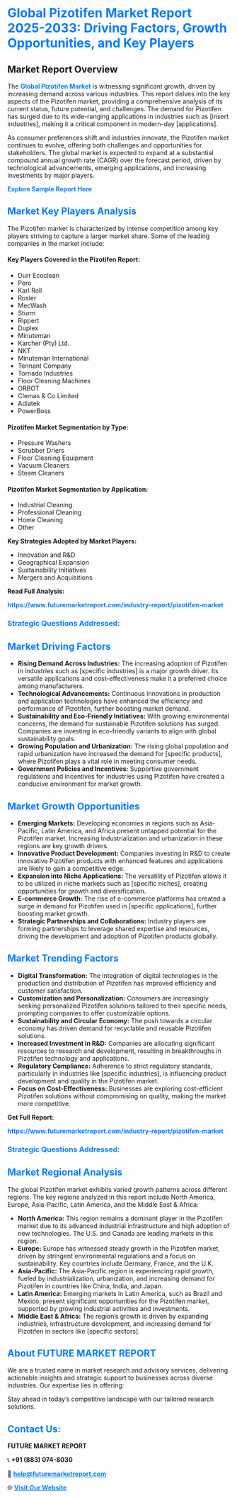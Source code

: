 <h1 style="color: #007BFF;">Global Pizotifen Market Report 2025-2033: Driving Factors, Growth Opportunities, and Key Players</h1>

<section id="overview">
<h2>Market Report Overview</h2>
<p>The <a href="https://www.futuremarketreport.com/industry-report/pizotifen-market" style="color: #007BFF; text-decoration: none;"><strong>Global Pizotifen Market</strong></a> is witnessing significant growth, driven by increasing demand across various industries. This report delves into the key aspects of the Pizotifen market, providing a comprehensive analysis of its current status, future potential, and challenges. The demand for Pizotifen has surged due to its wide-ranging applications in industries such as [insert industries], making it a critical component in modern-day [applications].</p>
<p>As consumer preferences shift and industries innovate, the Pizotifen market continues to evolve, offering both challenges and opportunities for stakeholders. The global market is expected to expand at a substantial compound annual growth rate (CAGR) over the forecast period, driven by technological advancements, emerging applications, and increasing investments by major players.</p>
</section>

<section id="overview">
<p><a href="https://www.futuremarketreport.com/request-sample/reportId=35146" style="color: #007BFF; text-decoration: none;"><strong>Explore Sample Report Here</strong></a></p>
</section>

<section id="key-players">
<h2 style="color: #007BFF;">Market Key Players Analysis</h2>
<p>The Pizotifen market is characterized by intense competition among key players striving to capture a larger market share. Some of the leading companies in the market include:</p>
<h4>Key Players Covered in the Pizotifen Report:</h4>
<ul><li>Durr Ecoclean</li><li>Pero</li><li>Karl Roll</li><li>Rosler</li><li>MecWash</li><li>Sturm</li><li>Rippert</li><li>Duplex</li><li>Minuteman</li><li>Karcher (Pty) Ltd.</li><li>NKT</li><li>Minuteman International</li><li>Tennant Company</li><li>Tornado Industries</li><li>Floor Cleaning Machines</li><li>ORBOT</li><li>Clemas &amp; Co Limited</li><li>Adiatek</li><li>PowerBoss</li></ul>
<h4>Pizotifen Market Segmentation by Type:</h4>
<ul><li>Pressure Washers</li><li>Scrubber Driers</li><li>Floor Cleaning Equipment</li><li>Vacuum Cleaners</li><li>Steam Cleaners</li></ul>

<h4>Pizotifen Market Segmentation by Application:</h4>
<ul><li>Industrial Cleaning</li><li>Professional Cleaning</li><li>Home Cleaning</li><li>Other</li></ul>
<p><strong>Key Strategies Adopted by Market Players:</strong></p>
<ul>
<li>Innovation and R&D</li>
<li>Geographical Expansion</li>
<li>Sustainability Initiatives</li>
<li>Mergers and Acquisitions</li>
</ul>
</section>

<section>
<p><strong>Read Full Analysis: </strong></p><a href="https://www.futuremarketreport.com/industry-report/pizotifen-market" style="color: #007BFF; text-decoration: none;"><strong>https://www.futuremarketreport.com/industry-report/pizotifen-market</strong></a>
<h3 style="color: #007BFF;">Strategic Questions Addressed:</h3>
</section>

<section id="driving-factors">
<h2 style="color: #007BFF;">Market Driving Factors</h2>
<ul>
<li><strong>Rising Demand Across Industries:</strong> The increasing adoption of Pizotifen in industries such as [specific industries] is a major growth driver. Its versatile applications and cost-effectiveness make it a preferred choice among manufacturers.</li>
<li><strong>Technological Advancements:</strong> Continuous innovations in production and application technologies have enhanced the efficiency and performance of Pizotifen, further boosting market demand.</li>
<li><strong>Sustainability and Eco-Friendly Initiatives:</strong> With growing environmental concerns, the demand for sustainable Pizotifen solutions has surged. Companies are investing in eco-friendly variants to align with global sustainability goals.</li>
<li><strong>Growing Population and Urbanization:</strong> The rising global population and rapid urbanization have increased the demand for [specific products], where Pizotifen plays a vital role in meeting consumer needs.</li>
<li><strong>Government Policies and Incentives:</strong> Supportive government regulations and incentives for industries using Pizotifen have created a conducive environment for market growth.</li>
</ul>
</section>

<section id="growth-opportunities">
<h2 style="color: #007BFF;">Market Growth Opportunities</h2>
<ul>
<li><strong>Emerging Markets:</strong> Developing economies in regions such as Asia-Pacific, Latin America, and Africa present untapped potential for the Pizotifen market. Increasing industrialization and urbanization in these regions are key growth drivers.</li>
<li><strong>Innovative Product Development:</strong> Companies investing in R&D to create innovative Pizotifen products with enhanced features and applications are likely to gain a competitive edge.</li>
<li><strong>Expansion into Niche Applications:</strong> The versatility of Pizotifen allows it to be utilized in niche markets such as [specific niches], creating opportunities for growth and diversification.</li>
<li><strong>E-commerce Growth:</strong> The rise of e-commerce platforms has created a surge in demand for Pizotifen used in [specific applications], further boosting market growth.</li>
<li><strong>Strategic Partnerships and Collaborations:</strong> Industry players are forming partnerships to leverage shared expertise and resources, driving the development and adoption of Pizotifen products globally.</li>
</ul>
</section>

<section id="trending-factors">
<h2 style="color: #007BFF;">Market Trending Factors</h2>
<ul>
<li><strong>Digital Transformation:</strong> The integration of digital technologies in the production and distribution of Pizotifen has improved efficiency and customer satisfaction.</li>
<li><strong>Customization and Personalization:</strong> Consumers are increasingly seeking personalized Pizotifen solutions tailored to their specific needs, prompting companies to offer customizable options.</li>
<li><strong>Sustainability and Circular Economy:</strong> The push towards a circular economy has driven demand for recyclable and reusable Pizotifen solutions.</li>
<li><strong>Increased Investment in R&D:</strong> Companies are allocating significant resources to research and development, resulting in breakthroughs in Pizotifen technology and applications.</li>
<li><strong>Regulatory Compliance:</strong> Adherence to strict regulatory standards, particularly in industries like [specific industries], is influencing product development and quality in the Pizotifen market.</li>
<li><strong>Focus on Cost-Effectiveness:</strong> Businesses are exploring cost-efficient Pizotifen solutions without compromising on quality, making the market more competitive.</li>
</ul>
</section>

<section>
<p><strong>Get Full Report: </strong></p><a href="https://www.futuremarketreport.com/industry-report/pizotifen-market" style="color: #007BFF; text-decoration: none;"><strong>https://www.futuremarketreport.com/industry-report/pizotifen-market</strong></a>
<h3 style="color: #007BFF;">Strategic Questions Addressed:</h3>
</section>


<section id="regional-analysis">
<h2 style="color: #007BFF;">Market Regional Analysis</h2>
<p>The global Pizotifen market exhibits varied growth patterns across different regions. The key regions analyzed in this report include North America, Europe, Asia-Pacific, Latin America, and the Middle East & Africa:</p>
<ul>
<li><strong>North America:</strong> This region remains a dominant player in the Pizotifen market due to its advanced industrial infrastructure and high adoption of new technologies. The U.S. and Canada are leading markets in this region.</li>
<li><strong>Europe:</strong> Europe has witnessed steady growth in the Pizotifen market, driven by stringent environmental regulations and a focus on sustainability. Key countries include Germany, France, and the U.K.</li>
<li><strong>Asia-Pacific:</strong> The Asia-Pacific region is experiencing rapid growth, fueled by industrialization, urbanization, and increasing demand for Pizotifen in countries like China, India, and Japan.</li>
<li><strong>Latin America:</strong> Emerging markets in Latin America, such as Brazil and Mexico, present significant opportunities for the Pizotifen market, supported by growing industrial activities and investments.</li>
<li><strong>Middle East & Africa:</strong> The region’s growth is driven by expanding industries, infrastructure development, and increasing demand for Pizotifen in sectors like [specific sectors].</li>
</ul>
</section>

<footer>
<h2 style="color: #007BFF;">About FUTURE MARKET REPORT</h2>
<p>We are a trusted name in market research and advisory services, delivering actionable insights and strategic support to businesses across diverse industries. Our expertise lies in offering:</p>

<p>Stay ahead in today’s competitive landscape with our tailored research solutions.</p>

<h2 style="color: #007BFF;">Contact Us:</h2>
<p><strong>FUTURE MARKET REPORT</strong></p>
<p>📞 <strong>+91 (883) 074-8030</strong></p>
<p>📧 <strong><a href="mailto:help@futuremarketreport.com" style="color: #007BFF;">help@futuremarketreport.com</a></strong></p>
<p>🌐 <strong><a href="https://www.futuremarketreport.com/" style="color: #007BFF;">Visit Our Website</a></strong></p>
</footer>
